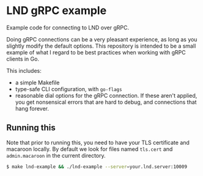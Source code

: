 # LND gRPC example

Example code for connecting to LND over gRPC. 

Doing gRPC connections can be a very pleasant experience, as long as 
you slightly modify the default options. This repository is intended
to be a small example of what I regard to be best practices when working
with gRPC clients in Go. 

This includes: 

  * a simple Makefile
  * type-safe CLI configuration, with `go-flags` 
  * reasonable dial options for the gRPC connection. If these aren't applied,
  you get nonsensical errors that are hard to debug, and connections that 
  hang forever. 


## Running this

Note that prior to running this, you need to have your TLS certificate
and macaroon locally. By default we look for files named `tls.cert` and
`admin.macaroon` in the current directory. 

```bash
$ make lnd-example && ./lnd-example --server=your.lnd.server:10009
```